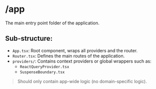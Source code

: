 # /app

The main entry point folder of the application.

## Sub-structure:
- `App.tsx`: Root component, wraps all providers and the router.
- `Router.tsx`: Defines the main routes of the application.
- `providers/`: Contains context providers or global wrappers such as:
  - `ReactQueryProvider.tsx`
  - `SuspenseBoundary.tsx`

> Should only contain app-wide logic (no domain-specific logic).
